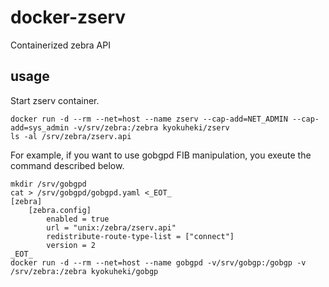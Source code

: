 # docker-zserv
Containerized zebra API

## usage

Start zserv container.

```shell
docker run -d --rm --net=host --name zserv --cap-add=NET_ADMIN --cap-add=sys_admin -v/srv/zebra:/zebra kyokuheki/zserv
ls -al /srv/zebra/zserv.api
```

For example, if you want to use gobgpd FIB manipulation, you exeute the command described below.

```shell
mkdir /srv/gobgpd
cat > /srv/gobgpd/gobgpd.yaml <_EOT_
[zebra]
    [zebra.config]
        enabled = true
        url = "unix:/zebra/zserv.api"
        redistribute-route-type-list = ["connect"]
        version = 2
_EOT_
docker run -d --rm --net=host --name gobgpd -v/srv/gobgp:/gobgp -v /srv/zebra:/zebra kyokuheki/gobgp
```
